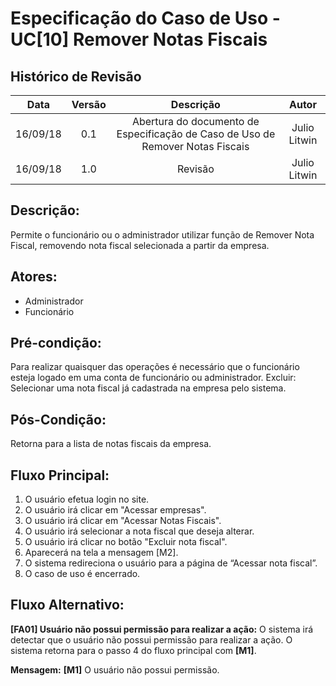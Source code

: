 # Especificação do Caso de Uso - UC[10] Remover Notas Fiscais

## Histórico de Revisão
| Data | Versão | Descrição | Autor |
|:----:|:------:|:---------:|:-----:|
| 16/09/18 | 0.1 | Abertura do documento de Especificação de Caso de Uso de Remover Notas Fiscais | Julio Litwin |
| 16/09/18 | 1.0 | Revisão | Julio Litwin |

## Descrição:
Permite o funcionário ou o administrador utilizar função de Remover Nota Fiscal, removendo nota fiscal selecionada a partir da empresa.

## Atores:
* Administrador
* Funcionário

## Pré-condição:
Para realizar quaisquer das operações é necessário que o funcionário esteja logado em uma conta de funcionário ou administrador.
Excluir: Selecionar uma nota fiscal já cadastrada na empresa pelo sistema.

## Pós-Condição:
Retorna para a lista de notas fiscais da empresa.

## Fluxo Principal:
1. O usuário efetua login no site.
2. O usuário irá clicar em "Acessar empresas".
3. O usuário irá clicar em "Acessar Notas Fiscais".
4. O usuário irá selecionar a nota fiscal que deseja alterar.
5. O usuário irá clicar no botão "Excluir nota fiscal".
6. Aparecerá na tela a mensagem [M2].
7. O sistema redireciona o usuário para a página de “Acessar nota fiscal”.
8. O caso de uso é encerrado.

## Fluxo Alternativo:
**[FA01] Usuário não possui permissão para realizar a ação:**
O sistema irá detectar que o usuário não possui permissão para realizar a ação.
O sistema retorna para o passo 4 do fluxo principal com **[M1]**.

**Mensagem:**
**[M1]** O usuário não possui permissão.

